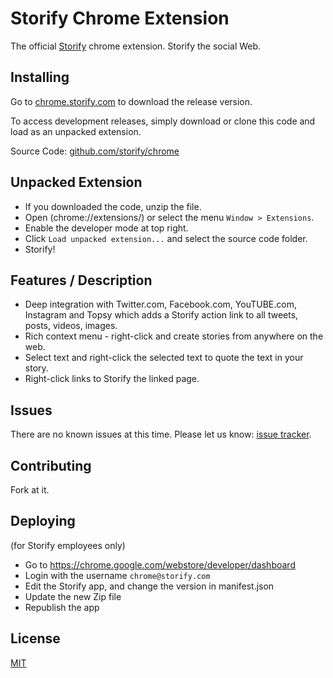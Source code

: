 Storify Chrome Extension
==========

The official [Storify](http://storify.com/) chrome extension. Storify the social Web.


Installing
-----

Go to [chrome.storify.com](http://chrome.storify.com) to download the release version.

To access development releases, simply download or clone this code and load as an unpacked extension.

Source Code: [github.com/storify/chrome](http://github.com/storify/chrome)


Unpacked Extension
-----

- If you downloaded the code, unzip the file.
- Open (chrome://extensions/) or select the menu `Window > Extensions`.
- Enable the developer mode at top right.
- Click `Load unpacked extension...` and select the source code folder.
- Storify!


Features / Description
-----

- Deep integration with Twitter.com, Facebook.com, YouTUBE.com, Instagram and Topsy which adds a Storify action link to all tweets, posts, videos, images.
- Rich context menu - right-click and create stories from anywhere on the web.
- Select text and right-click the selected text to quote the text in your story.
- Right-click links to Storify the linked page.


Issues
-----

There are no known issues at this time. Please let us know: [issue tracker](http://github.com/storify/chrome/issues).


Contributing
-----

Fork at it.

## Deploying
(for Storify employees only)
* Go to https://chrome.google.com/webstore/developer/dashboard
* Login with the username `chrome@storify.com` 
* Edit the Storify app, and change the version in manifest.json
* Update the new Zip file 
* Republish the app


License
-----

[MIT](http://opensource.org/licenses/MIT)

